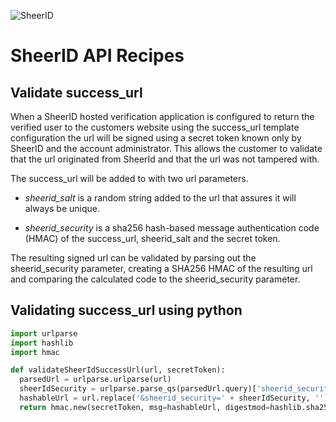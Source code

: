 ![SheerID](http://developer.sheerid.com/common/img/sheerid-logo-small.png)

SheerID API Recipes
===================

Validate success_url
------------------------------------

When a SheerID hosted verification application is configured to return the verified user to the customers website using the success_url template configuration the url will be signed using a secret token known only by SheerID and the account administrator. This allows the customer to validate that the url originated from SheerId and that the url was not tampered with.

The success_url will be added to with two url parameters.

  * *sheerid_salt* is a random string added to the url that assures it will always be unique.

  * *sheerid_security* is a sha256 hash-based message authentication code (HMAC) of the success_url, sheerid_salt and the secret token.

The resulting signed url can be validated by parsing out the sheerid_security parameter, creating a SHA256 HMAC of the resulting url and comparing the calculated code to the sheerid_security parameter.

Validating success_url using python
------------------------------------

```python
import urlparse
import hashlib
import hmac

def validateSheerIdSuccessUrl(url, secretToken):
  parsedUrl = urlparse.urlparse(url)
  sheerIdSecurity = urlparse.parse_qs(parsedUrl.query)['sheerid_security'][0]
  hashableUrl = url.replace('&sheerid_security=' + sheerIdSecurity, '')
  return hmac.new(secretToken, msg=hashableUrl, digestmod=hashlib.sha256).hexdigest() == sheerIdSecurity
```

